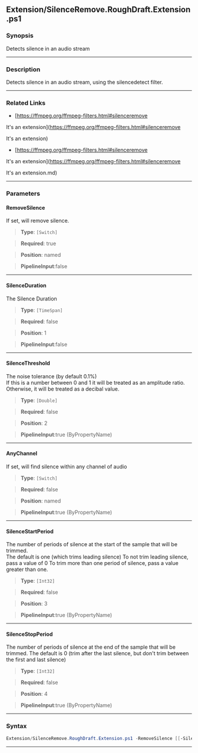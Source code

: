 
Extension/SilenceRemove.RoughDraft.Extension.ps1
------------------------------------------------
### Synopsis
Detects silence in an audio stream

---
### Description

Detects silence in an audio stream, using the silencedetect filter.

---
### Related Links
* [https://ffmpeg.org/ffmpeg-filters.html#silenceremove

It's an extension](https://ffmpeg.org/ffmpeg-filters.html#silenceremove

It's an extension)



* [https://ffmpeg.org/ffmpeg-filters.html#silenceremove

It's an extension](https://ffmpeg.org/ffmpeg-filters.html#silenceremove

It's an extension.md)



---
### Parameters
#### **RemoveSilence**

If set, will remove silence.



> **Type**: ```[Switch]```

> **Required**: true

> **Position**: named

> **PipelineInput**:false



---
#### **SilenceDuration**

The Silence Duration



> **Type**: ```[TimeSpan]```

> **Required**: false

> **Position**: 1

> **PipelineInput**:false



---
#### **SilenceThreshold**

The noise tolerance (by default 0.1%)  
If this is a number between 0 and 1 it will be treated as an amplitude ratio.
Otherwise, it will be treated as a decibal value.



> **Type**: ```[Double]```

> **Required**: false

> **Position**: 2

> **PipelineInput**:true (ByPropertyName)



---
#### **AnyChannel**

If set, will find silence within any channel of audio



> **Type**: ```[Switch]```

> **Required**: false

> **Position**: named

> **PipelineInput**:true (ByPropertyName)



---
#### **SilenceStartPeriod**

The number of periods of silence at the start of the sample that will be trimmed.  
The default is one (which trims leading silence)
To not trim leading silence, pass a value of 0
To trim more than one period of silence, pass a value greater than one.



> **Type**: ```[Int32]```

> **Required**: false

> **Position**: 3

> **PipelineInput**:true (ByPropertyName)



---
#### **SilenceStopPeriod**

The number of periods of silence at the end of the sample that will be trimmed.
The default is 0 (trim after the last silence, but don't trim between the first and last silence)



> **Type**: ```[Int32]```

> **Required**: false

> **Position**: 4

> **PipelineInput**:true (ByPropertyName)



---
### Syntax
```PowerShell
Extension/SilenceRemove.RoughDraft.Extension.ps1 -RemoveSilence [[-SilenceDuration] <TimeSpan>] [[-SilenceThreshold] <Double>] [-AnyChannel] [[-SilenceStartPeriod] <Int32>] [[-SilenceStopPeriod] <Int32>] [<CommonParameters>]
```
---




